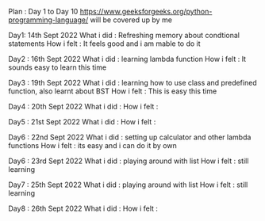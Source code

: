 Plan :
Day 1 to Day 10
https://www.geeksforgeeks.org/python-programming-language/ will be covered up by me 

Day1: 14th Sept 2022
What i did : Refreshing memory about condtional statements
How i felt : It feels good and i am mable to do it

Day2 : 16th Sept 2022
What i did : learning lambda function
How i felt : It sounds easy to learn this time

Day3 : 19th Sept 2022
What i did : learning how to use class and predefined function, also learnt about BST
How i felt : This is easy this time 

Day4 : 20th Sept 2022
What i did : 
How i felt : 

Day5 : 21st Sept 2022
What i did : 
How i felt : 

Day6 : 22nd Sept 2022
What i did : setting up calculator and other lambda functions
How i felt : its easy and i can do it by own

Day6 : 23rd Sept 2022
What i did : playing around with list
How i felt : still learning

Day7 : 25th Sept 2022
What i did : playing around with list
How i felt : still learning

Day8 : 26th Sept 2022
What i did : 
How i felt : 